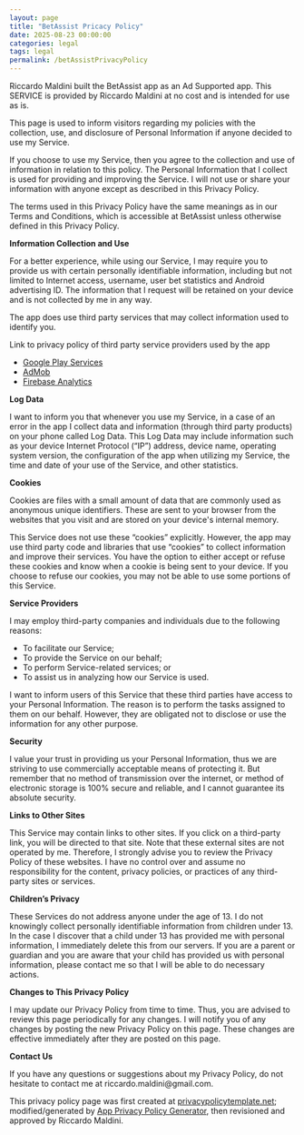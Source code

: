 ```yaml
---
layout: page
title: "BetAssist Pricacy Policy"
date: 2025-08-23 00:00:00
categories: legal
tags: legal
permalink: /betAssistPrivacyPolicy
---
```


<p> Riccardo Maldini built the BetAssist app as an Ad Supported app. This SERVICE is provided by Riccardo Maldini at no cost and is intended for use as is.</p> <p>This page is used to inform visitors regarding my policies with the collection, use, and
disclosure of Personal Information if anyone decided to use my Service.
</p> <p>If you choose to use my Service, then you agree to the collection and use of information in relation
to this policy. The Personal Information that I collect is used for providing and improving the
Service. I will not use or share your information with anyone except as described
in this Privacy Policy.
</p> <p>The terms used in this Privacy Policy have the same meanings as in our Terms and Conditions, which is accessible
at BetAssist unless otherwise defined in this Privacy Policy.
</p> <p><strong>Information Collection and Use</strong></p> <p>For a better experience, while using our Service, I may require you to provide us with certain personally identifiable information, including but not limited to Internet access, username, user bet statistics and Android advertising ID. The information that I request will be retained on your device and is not collected by me in any way.
</p> <p>The app does use third party services that may collect information used to identify you.</p> <div><p>Link to privacy policy of third party service providers used by the app</p> <ul><li><a href="https://www.google.com/policies/privacy/" target="_blank">Google Play Services</a></li> <li><a href="https://support.google.com/admob/answer/6128543?hl=en" target="_blank">AdMob</a></li> <li><a href="https://firebase.google.com/policies/analytics" target="_blank">Firebase Analytics</a></li> <!----> <!----> <!----></ul></div> <p><strong>Log Data</strong></p> <p> I want to inform you that whenever you use my Service, in a case of an
error in the app I collect data and information (through third party products) on your phone
called Log Data. This Log Data may include information such as your device Internet Protocol (“IP”) address,
device name, operating system version, the configuration of the app when utilizing my Service,
the time and date of your use of the Service, and other statistics.
</p> <p><strong>Cookies</strong></p> <p>Cookies are files with a small amount of data that are commonly used as anonymous unique identifiers. These
are sent to your browser from the websites that you visit and are stored on your device's internal memory.
</p> <p>This Service does not use these “cookies” explicitly. However, the app may use third party code and libraries
that use “cookies” to collect information and improve their services. You have the option to either
accept or refuse these cookies and know when a cookie is being sent to your device. If you choose to
refuse our cookies, you may not be able to use some portions of this Service.
</p> <p><strong>Service Providers</strong></p> <p> I may employ third-party companies and individuals due to the following reasons:</p> <ul><li>To facilitate our Service;</li> <li>To provide the Service on our behalf;</li> <li>To perform Service-related services; or</li> <li>To assist us in analyzing how our Service is used.</li></ul> <p> I want to inform users of this Service that these third parties have access to your
Personal Information. The reason is to perform the tasks assigned to them on our behalf. However, they
are obligated not to disclose or use the information for any other purpose.
</p> <p><strong>Security</strong></p> <p> I value your trust in providing us your Personal Information, thus we are striving
to use commercially acceptable means of protecting it. But remember that no method of transmission over
the internet, or method of electronic storage is 100% secure and reliable, and I cannot guarantee
its absolute security.
</p> <p><strong>Links to Other Sites</strong></p> <p>This Service may contain links to other sites. If you click on a third-party link, you will be directed
to that site. Note that these external sites are not operated by me. Therefore, I strongly
advise you to review the Privacy Policy of these websites. I have no control over
and assume no responsibility for the content, privacy policies, or practices of any third-party sites
or services.
</p> <p><strong>Children’s Privacy</strong></p> <p>These Services do not address anyone under the age of 13. I do not knowingly collect
personally identifiable information from children under 13. In the case I discover that a child
under 13 has provided me with personal information, I immediately delete this from
our servers. If you are a parent or guardian and you are aware that your child has provided us with personal
information, please contact me so that I will be able to do necessary actions.
</p> <p><strong>Changes to This Privacy Policy</strong></p> <p> I may update our Privacy Policy from time to time. Thus, you are advised to review
this page periodically for any changes. I will notify you of any changes by posting
the new Privacy Policy on this page. These changes are effective immediately after they are posted on
this page.
</p> <p><strong>Contact Us</strong></p> <p>If you have any questions or suggestions about my Privacy Policy, do not hesitate to contact
me at riccardo.maldini@gmail.com.
</p> <p>This privacy policy page was first created at <a href="https://privacypolicytemplate.net" target="_blank">privacypolicytemplate.net</a>; modified/generated by <a href="https://app-privacy-policy-generator.firebaseapp.com/" target="_blank">App Privacy Policy Generator</a>, then revisioned and approved by Riccardo Maldini.</p>
